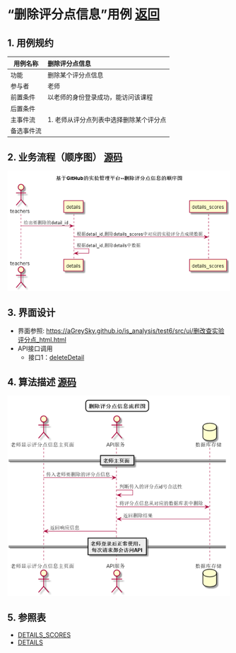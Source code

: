 # “删除评分点信息”用例 [返回](../../README.md)

## 1. 用例规约

|用例名称|删除评分点信息|
|-------|:-------------|
|功能|删除某个评分点信息|
|参与者|老师|
|前置条件| 以老师的身份登录成功，能访问该课程|
|后置条件||
|主事件流| 1. 老师从评分点列表中选择删除某个评分点|
|备选事件流||

## 2. 业务流程（顺序图） [源码](../顺序图/删除评分点信息.wsd)
![删除评分点信息](../images/顺序图/删除评分点信息.png) 




## 3. 界面设计
- 界面参照: https://aGreySky.github.io/is_analysis/test6/src/ui/删改查实验评分点_html.html
- API接口调用
    - 接口1：[deleteDetail](../接口/deleteDetail.md)

## 4. 算法描述 [源码](../流程图/删除评分点信息流程图.wsd)
![删除实验信息流程图](../images/流程图/删除评分点信息流程图.png)
    
## 5. 参照表

- [DETAILS_SCORES](../数据库设计/数据库设计.md/#DETAILS_SCORES)
- [DETAILS](../数据库设计/数据库设计.md/#DETAILS)
